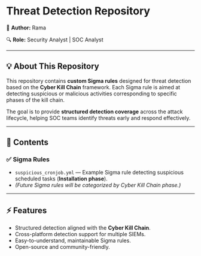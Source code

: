 # Threat Detection Repository

🚀 **Author:**  Rama


🔍 **Role:** Security Analyst | SOC Analyst 

---

## 💡 About This Repository

This repository contains **custom Sigma rules** designed for threat detection based on the **Cyber Kill Chain** framework. Each Sigma rule is aimed at detecting suspicious or malicious activities corresponding to specific phases of the kill chain.  

The goal is to provide **structured detection coverage** across the attack lifecycle, helping SOC teams identify threats early and respond effectively.  

---

## 📁 Contents

### ✅ Sigma Rules
- `suspicious_cronjob.yml` — Example Sigma rule detecting suspicious scheduled tasks (**Installation phase**).  
- *(Future Sigma rules will be categorized by Cyber Kill Chain phase.)*  

---

## ⚡ Features

- Structured detection aligned with the **Cyber Kill Chain**.  
- Cross-platform detection support for multiple SIEMs.  
- Easy-to-understand, maintainable Sigma rules.  
- Open-source and community-friendly.  
